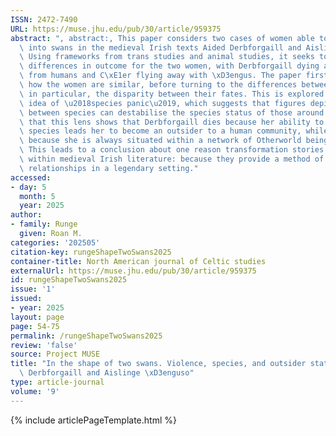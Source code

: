```yaml
---
ISSN: 2472-7490
URL: https://muse.jhu.edu/pub/30/article/959375
abstract: ", abstract:, This paper considers two cases of women able to transform\
  \ into swans in the medieval Irish texts Aided Derbforgaill and Aislinge \xD3enguso.\
  \ Using frameworks from trans studies and animal studies, it seeks to explore the\
  \ differences in outcome for the two women, with Derbforgaill dying after rejection\
  \ from humans and C\xE1er flying away with \xD3engus. The paper first considers\
  \ how the women are similar, before turning to the differences between them, and,\
  \ in particular, the disparity between their fates. This is explored through the\
  \ idea of \u2018species panic\u2019, which suggests that figures depicted as being\
  \ between species can destabilise the species status of those around them. I argue\
  \ that this lens shows that Derbforgaill dies because her ability to transform between\
  \ species leads her to become an outsider to a human community, while C\xE1er survives\
  \ because she is always situated within a network of Otherworld beings like herself.\
  \ This leads to a conclusion about one reason transformation stories are so prevalent\
  \ within medieval Irish literature: because they provide a method of exploring social\
  \ relationships in a legendary setting."
accessed:
- day: 5
  month: 5
  year: 2025
author:
- family: Runge
  given: Roan M.
categories: '202505'
citation-key: rungeShapeTwoSwans2025
container-title: North American journal of Celtic studies
externalUrl: https://muse.jhu.edu/pub/30/article/959375
id: rungeShapeTwoSwans2025
issue: '1'
issued:
- year: 2025
layout: page
page: 54-75
permalink: /rungeShapeTwoSwans2025
review: 'false'
source: Project MUSE
title: "In the shape of two swans. Violence, species, and outsider status in Aided\
  \ Derbforgaill and Aislinge \xD3enguso"
type: article-journal
volume: '9'
---
```

{% include articlePageTemplate.html %}
